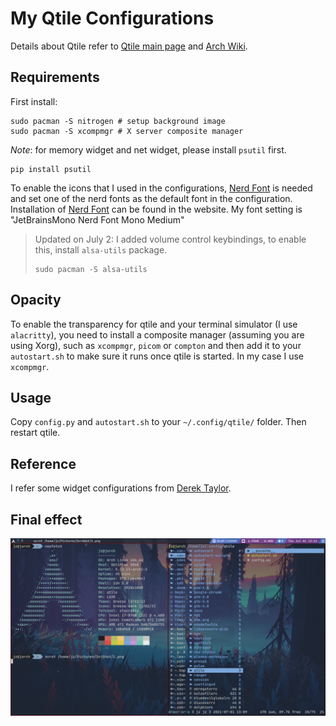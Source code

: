 # My Qtile Configurations

Details about Qtile refer to [Qtile main page](http://www.qtile.org/) and [Arch Wiki](https://wiki.archlinux.org/title/Qtile).

## Requirements
First install:
```
sudo pacman -S nitrogen # setup background image
sudo pacman -S xcompmgr # X server composite manager
```

*Note*: for memory widget and net widget, please install ```psutil``` first.
```
pip install psutil
```

To enable the icons that I used in the configurations, [Nerd Font](https://www.nerdfonts.com/) is needed and set one of the nerd fonts as the default font in the configuration. Installation of [Nerd Font](https://www.nerdfonts.com/) can be found in the website. My font setting is "JetBrainsMono Nerd Font Mono Medium"

> Updated on July 2:
> I added volume control keybindings, to enable this, install ```alsa-utils``` package.
> ```
> sudo pacman -S alsa-utils
> ```


## Opacity
To enable the transparency for qtile and your terminal simulator (I use ```alacritty```), you need to install a composite manager (assuming you are using Xorg), such as ```xcompmgr```, ```picom``` or ```compton``` and then add it to your ```autostart.sh``` to make sure it runs once qtile is started. In my case I use ```xcompmgr```.

## Usage
Copy ```config.py``` and ```autostart.sh``` to your ```~/.config/qtile/``` folder. Then restart qtile.

## Reference
I refer some widget configurations from [Derek Taylor](https://gitlab.com/dwt1/dotfiles/-/blob/master/.config/qtile/config.py).

## Final effect

![my-qtile](./img/1.png)
